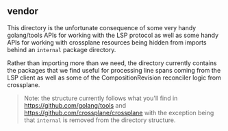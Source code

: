 ## vendor
This directory is the unfortunate consequence of some very handy golang/tools 
APIs for working with the LSP protocol as well as some handy APIs for working
with crossplane resources being hidden from imports behind an `internal` 
package directory.

Rather than importing more than we need, the directory currently contains the
packages that we find useful for processing line spans coming from the LSP
client as well as some of the CompositionRevision reconciler logic from 
crossplane.

> Note: the structure currently follows what you'll find in https://github.com/golang/tools
>       and https://github.com/crossplane/crossplane with the exception being that `internal` 
>       is removed from the directory structure.
